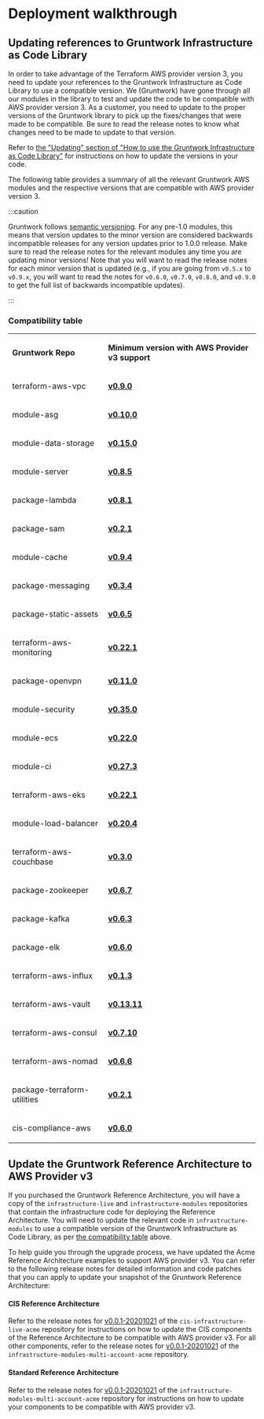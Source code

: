 # Deployment walkthrough

## Updating references to Gruntwork Infrastructure as Code Library

In order to take advantage of the Terraform AWS provider version 3, you need to update your references to the Gruntwork
Infrastructure as Code Library to use a compatible version. We (Gruntwork) have gone through all our modules in the
library to test and update the code to be compatible with AWS provider version 3. As a customer, you need to update to
the proper versions of the Gruntwork library to pick up the fixes/changes that were made to be compatible. Be sure to
read the release notes to know what changes need to be made to update to that version.

Refer to [the
"Updating" section of "How to use the Gruntwork Infrastructure as Code Library"](https://gruntwork.io/guides/foundations/how-to-use-gruntwork-infrastructure-as-code-library/#updating)
for instructions on how to update the versions in your code.

The following table provides a summary of all the relevant Gruntwork AWS modules and the respective versions that are
compatible with AWS provider version 3.

:::caution

Gruntwork follows [semantic
versioning](https://gruntwork.io/guides/foundations/how-to-use-gruntwork-infrastructure-as-code-library/#versioning).
For any pre-1.0 modules, this means that version updates to the minor version
are considered backwards incompatible releases for any version updates prior to
1.0.0 release. Make sure to read the release notes for the relevant modules any
time you are updating minor versions! Note that you will want to read the
release notes for each minor version that is updated (e.g., if you are going
from `v0.5.x` to `v0.9.x`, you will want to read the notes for `v0.6.0`,
`v0.7.0`, `v0.8.0`, and `v0.9.0` to get the full list of backwards incompatible
updates).

:::

### Compatibility table

<table>
<colgroup>
<col />
<col />
</colgroup>
<tbody>
<tr className="odd">
<td><p><strong>Gruntwork Repo</strong></p></td>
<td><p><strong>Minimum version with AWS Provider v3 support</strong></p></td>
</tr>
<tr className="even">
<td><p>terraform-aws-vpc</p></td>
<td><p><strong><a href="https://github.com/gruntwork-io/terraform-aws-vpc/releases/tag/v0.9.0">v0.9.0</a></strong></p></td>
</tr>
<tr className="odd">
<td><p>module-asg</p></td>
<td><p><strong><a href="https://github.com/gruntwork-io/module-asg/releases/tag/v0.10.0">v0.10.0</a></strong></p></td>
</tr>
<tr className="even">
<td><p>module-data-storage</p></td>
<td><p><strong><a href="https://github.com/gruntwork-io/module-data-storage/releases/tag/v0.15.0">v0.15.0</a></strong></p></td>
</tr>
<tr className="odd">
<td><p>module-server</p></td>
<td><p><strong><a href="https://github.com/gruntwork-io/module-server/releases/tag/v0.8.5">v0.8.5</a></strong></p></td>
</tr>
<tr className="even">
<td><p>package-lambda</p></td>
<td><p><strong><a href="https://github.com/gruntwork-io/package-lambda/releases/tag/v0.8.1">v0.8.1</a></strong></p></td>
</tr>
<tr className="odd">
<td><p>package-sam</p></td>
<td><p><strong><a href="https://github.com/gruntwork-io/package-sam/releases/tag/v0.2.1">v0.2.1</a></strong></p></td>
</tr>
<tr className="even">
<td><p>module-cache</p></td>
<td><p><strong><a href="https://github.com/gruntwork-io/module-cache/releases/tag/v0.9.4">v0.9.4</a></strong></p></td>
</tr>
<tr className="odd">
<td><p>package-messaging</p></td>
<td><p><strong><a href="https://github.com/gruntwork-io/package-messaging/releases/tag/v0.3.4">v0.3.4</a></strong></p></td>
</tr>
<tr className="even">
<td><p>package-static-assets</p></td>
<td><p><strong><a href="https://github.com/gruntwork-io/package-static-assets/releases/tag/v0.6.5">v0.6.5</a></strong></p></td>
</tr>
<tr className="odd">
<td><p>terraform-aws-monitoring</p></td>
<td><p><strong><a href="https://github.com/gruntwork-io/terraform-aws-monitoring/releases/tag/v0.22.1">v0.22.1</a></strong></p></td>
</tr>
<tr className="even">
<td><p>package-openvpn</p></td>
<td><p><strong><a href="https://github.com/gruntwork-io/package-openvpn/releases/tag/v0.11.0">v0.11.0</a></strong></p></td>
</tr>
<tr className="odd">
<td><p>module-security</p></td>
<td><p><strong><a href="https://github.com/gruntwork-io/module-security/releases/tag/v0.35.0">v0.35.0</a></strong></p></td>
</tr>
<tr className="even">
<td><p>module-ecs</p></td>
<td><p><strong><a href="https://github.com/gruntwork-io/module-ecs/releases/tag/v0.22.0">v0.22.0</a></strong></p></td>
</tr>
<tr className="odd">
<td><p>module-ci</p></td>
<td><p><strong><a href="https://github.com/gruntwork-io/module-ci/releases/tag/v0.27.3">v0.27.3</a></strong></p></td>
</tr>
<tr className="even">
<td><p>terraform-aws-eks</p></td>
<td><p><strong><a href="https://github.com/gruntwork-io/terraform-aws-eks/releases/tag/v0.22.1">v0.22.1</a></strong></p></td>
</tr>
<tr className="odd">
<td><p>module-load-balancer</p></td>
<td><p><strong><a href="https://github.com/gruntwork-io/module-load-balancer/releases/tag/v0.20.4">v0.20.4</a></strong></p></td>
</tr>
<tr className="even">
<td><p>terraform-aws-couchbase</p></td>
<td><p><strong><a href="https://github.com/gruntwork-io/terraform-aws-couchbase/releases/tag/v0.3.0">v0.3.0</a></strong></p></td>
</tr>
<tr className="odd">
<td><p>package-zookeeper</p></td>
<td><p><strong><a href="https://github.com/gruntwork-io/package-zookeeper/releases/tag/v0.6.7">v0.6.7</a></strong></p></td>
</tr>
<tr className="even">
<td><p>package-kafka</p></td>
<td><p><strong><a href="https://github.com/gruntwork-io/package-kafka/releases/tag/v0.6.3">v0.6.3</a></strong></p></td>
</tr>
<tr className="odd">
<td><p>package-elk</p></td>
<td><p><strong><a href="https://github.com/gruntwork-io/package-elk/releases/tag/v0.6.0">v0.6.0</a></strong></p></td>
</tr>
<tr className="even">
<td><p>terraform-aws-influx</p></td>
<td><p><strong><a href="https://github.com/gruntwork-io/terraform-aws-influx/releases/tag/v0.1.3">v0.1.3</a></strong></p></td>
</tr>
<tr className="odd">
<td><p>terraform-aws-vault</p></td>
<td><p><strong><a href="https://github.com/hashicorp/terraform-aws-vault/releases/tag/v0.13.11">v0.13.11</a></strong></p></td>
</tr>
<tr className="even">
<td><p>terraform-aws-consul</p></td>
<td><p><strong><a href="https://github.com/hashicorp/terraform-aws-consul/releases/tag/v0.7.10">v0.7.10</a></strong></p></td>
</tr>
<tr className="odd">
<td><p>terraform-aws-nomad</p></td>
<td><p><strong><a href="https://github.com/hashicorp/terraform-aws-nomad/releases/tag/v0.6.6">v0.6.6</a></strong></p></td>
</tr>
<tr className="even">
<td><p>package-terraform-utilities</p></td>
<td><p><strong><a href="https://github.com/gruntwork-io/package-terraform-utilities/releases/tag/v0.2.1">v0.2.1</a></strong></p></td>
</tr>
<tr className="odd">
<td><p>cis-compliance-aws</p></td>
<td><p><strong><a href="https://github.com/gruntwork-io/cis-compliance-aws/releases/tag/v0.6.0">v0.6.0</a></strong></p></td>
</tr>
</tbody>
</table>

## Update the Gruntwork Reference Architecture to AWS Provider v3

If you purchased the Gruntwork Reference Architecture, you will have a copy of the `infrastructure-live` and
`infrastructure-modules` repositories that contain the infrastructure code for deploying the Reference Architecture. You
will need to update the relevant code in `infrastructure-modules` to use a compatible version of the
Gruntwork Infrastructure as Code Library, as per [the compatibility table](#compatibility-table) above.

To help guide you through the upgrade process, we have updated the Acme Reference Architecture examples to support AWS
provider v3. You can refer to the following release notes for detailed information and code patches that you can apply
to update your snapshot of the Gruntwork Reference Architecture:

<div className="dlist">

#### CIS Reference Architecture

Refer to the release notes for
[v0.0.1-20201021](https://github.com/gruntwork-io/cis-infrastructure-live-acme/releases/tag/v0.0.1-20201021)
of the `cis-infrastructure-live-acme` repository for instructions on how to
update the CIS components of the Reference Architecture to be compatible with
AWS provider v3. For all other components, refer to the release notes for
[v0.0.1-20201021](https://github.com/gruntwork-io/infrastructure-modules-multi-account-acme/releases/tag/v0.0.1-20201021)
of the `infrastructure-modules-multi-account-acme` repository.

#### Standard Reference Architecture

Refer to the release notes for
[v0.0.1-20201021](https://github.com/gruntwork-io/infrastructure-modules-multi-account-acme/releases/tag/v0.0.1-20201021)
of the `infrastructure-modules-multi-account-acme` repository for instructions
on how to update your components to be compatible with AWS provider v3.

</div>


<!-- ##DOCS-SOURCER-START
{"sourcePlugin":"Local File Copier","hash":"d942cf0dfd842a4f609448b2d49a8ab1"}
##DOCS-SOURCER-END -->
